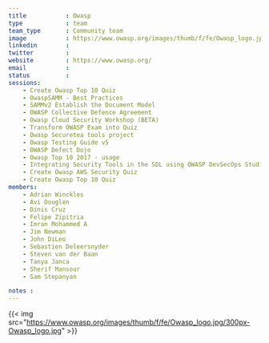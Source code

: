 ```yaml
---
title           : Owasp
type            : team
team_type       : Community team
image           : https://www.owasp.org/images/thumb/f/fe/Owasp_logo.jpg/300px-Owasp_logo.jpg
linkedin        :
twitter         :
website         : https://www.owasp.org/
email           :
status          :
sessions:
    - Create Owasp Top 10 Quiz
    - OwaspSAMM - Best Practices
    - SAMMv2 Establish the Document Model
    - OWASP Collective Defence Agreement
    - Owasp Cloud Security Workshop (BETA)
    - Transform OWASP Exam into Quiz
    - Owasp Securetea tools project
    - Owasp Testing Guide v5
    - OWASP Defect Dojo
    - Owasp Top 10 2017 - usage
    - Integrating Security Tools in the SDL using OWASP DevSecOps Studio
    - Create Owasp AWS Security Quiz
    - Create Owasp Top 10 Quiz
members:
    - Adrian Winckles
    - Avi Douglen
    - Dinis Cruz
    - Felipe Zipitria
    - Imran Mohammed A
    - Jim Newman
    - John DiLeo
    - Sebastien Deleersnyder
    - Steven van der Baan
    - Tanya Janca
    - Sherif Mansour
    - Sam Stepanyan

notes :
---
```



{{< img src="https://www.owasp.org/images/thumb/f/fe/Owasp_logo.jpg/300px-Owasp_logo.jpg" >}}



